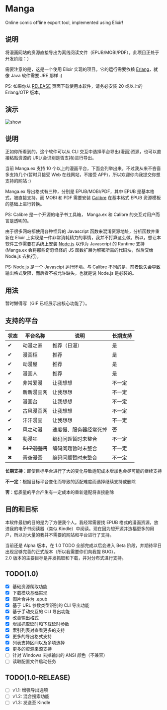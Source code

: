 # Manga

Online comic offline export tool, implemented using Elixir!

## 说明

将漫画网站的资源直接导出为离线阅读文件（EPUB/MOBI/PDF）。此项目正处于开发阶段：）


需要注意的是，这是一个使用 Elixir 实现的项目。它的运行需要依赖 [Erlang]()，就像 Java 软件需要 JRE 那样 :)

PS: 如果你从 [RELEASE](https://github.com/Hentioe/manga.ex/releases) 页面下载使用本软件，请务必安装 20 或以上的 Erlang/OTP 版本。

## 演示

![show](https://raw.githubusercontent.com/Hentioe/manga.ex/master/.github/show.gif)

## 说明


正如你所看到的，这个软件可以从 CLI 交互中选择平台导出(漫画)资源，也可以直接粘贴资源的 URL(会识别是否支持)进行导出。


当前 Manga.ex 支持 10 个以上的漫画平台，下面会列举出来。不过我从来不吝啬多支持几个(暂时只接受 Web 在线网站，不接受 APP)，所以欢迎你向我提交你想支持的网站 :)


Manga.ex 导出格式有三种，分别是 EPUB/MOBI/PDF，其中 EPUB 是基本格式，被直接支持。而 MOBI 和 PDF 需要安装 [Calibre](https://calibre-ebook.com/download) 在基本格式 EPUB 资源模板的基础上进行转换。

PS: Calibre 是一个开源的电子书工具箱， Manga.ex 和 Calibre 的交互对用户而言是透明的。


由于很多网站都使用各种怪异的 Javascript 函数来混淆资源地址，分析函数并重新在 Elixir 上实现是一件非常消耗精力的事情，我并不打算这么做。所以，想让本软件工作需要在系统上安装 [Node.js](https://nodejs.org/zh-cn/download/) 以作为 Javascript 的 Runtime 支持(Manga.ex 会将那些奇奇怪怪的 JS 函数扩展为解密所需的代码块，然后交给 Node.js 去执行)。

PS: Node.js 是一个 Javascipt 运行环境。与 Calibre 不同的是，前者缺失会导致输出格式受限，而后者不被允许缺失，也就是说 Node.js 是必装的。


## 用法


暂时懒得写（GIF 已经展示出核心功能了）。


## 支持的平台


状态 | 平台名称       |    说明          | 长期支持
-------|------------|-------|----------------|
✔   | 动漫之家 | 推荐（日漫）| 是
✔   | 漫画柜 | 推荐| 是
✔   | 动漫屋 | 推荐| 是
✔   | 漫画人 | 推荐| 是
✔   | 非常爱漫 | 让我想想| 不一定
✔   | 新新漫画网 | 让我想想| 不一定
✔   | 漫画台 | 让我想想| 不一定
✔   | 古风漫画网 | 让我想想| 不一定
✔   | 汗汗漫画 | 让我想想| 不一定
✔   | 风之动漫 | 速度慢、服务器经常死掉| ~~否~~
✖   | ~~動漫狂~~ | 编码问题暂时未整合| 不一定
✖   | ~~517漫画网~~ | 编码问题暂时未整合| 不一定
✖   | ~~青空漫画~~ | 编码问题暂时未整合| 不一定


**长期支持**：即使目标平台进行了大的变化导致适配成本增加也会尽可能的继续支持

**不一定**：根据目标平台变化而导致的适配难度而选择继续支持或删除

**否**：低质量的平台产生有一定成本的重新适配将直接删除


## 目的和目标


本软件最初的目的是为了方便我个人。我经常需要找 EPUB 格式的漫画资源，放进我的电子书阅读器（类似 Kindle）中阅读。现在因为想开源并造福更多的用户，所以对大量的我并不需要的网站和平台进行了支持。


当前还是 Alpha 版本，在 1.0 TODO 全部完成以后会进入 Beta 阶段，并期待早日出现足够完善的正式版本（所以我需要你们向我提 BUG）。  
2.0 版本的主要目标是并发抓取和下载，并对分布式进行支持。


## TODO(1.0)

- [x] 基础资源爬取功能
- [x] 下载模块基础实现
- [x] 图片合并为 .epub
- [x] 基于 URL 参数类型识别的 CLI 导出功能
- [x] 基于手动交互的 CLI 导出功能
- [x] 改善输出格式
- [x] 增加抓取延时和下载延时参数
- [x] 索引列表对查看更多的支持
- [x] 更多的导出格式支持
- [x] 列表支持区间以及多项选择
- [x] 更多的资源来源支持
- [ ] 针对 Windows 去掉输出的 ANSI 颜色（不兼容）
- [ ] 读取配置文件启动任务

## TODO(1.0-RELEASE)

- [ ] v1.1: 增强导出选项
- [ ] v1.2: 混合搜索功能
- [ ] v1.3: 发送至 Kindle
